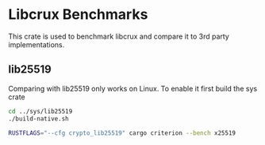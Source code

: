 # Libcrux Benchmarks

This crate is used to benchmark libcrux and compare it to 3rd party implementations.

## lib25519
Comparing with lib25519 only works on Linux.
To enable it first build the sys crate 

```bash
cd ../sys/lib25519
./build-native.sh

RUSTFLAGS="--cfg crypto_lib25519" cargo criterion --bench x25519
```
